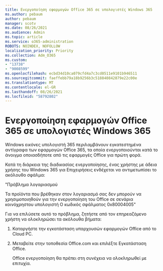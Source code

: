 ```yaml
---
title: Ενεργοποίηση εφαρμογών Office 365 σε υπολογιστές Windows 365
ms.author: pebaum
author: pebaum
manager: scotv
ms.date: 08/26/2021
ms.audience: Admin
ms.topic: article
ms.service: o365-administration
ROBOTS: NOINDEX, NOFOLLOW
localization_priority: Priority
ms.collection: Adm_O365
ms.custom:
- "13738"
- "9008599"
ms.openlocfilehash: ecbd34d10ca079cfd4a7c3cd0511e9101b946511
ms.sourcegitcommit: faeffebb79a18b9256b3c518840842879e22c00e
ms.translationtype: MT
ms.contentlocale: el-GR
ms.lasthandoff: 08/26/2021
ms.locfileid: "58792802"
---
```

# <a name="activating-office-365-applications-on-windows-365-pcs"></a>Ενεργοποίηση εφαρμογών Office 365 σε υπολογιστές Windows 365

Windows εικόνες υπολογιστή 365 περιλαμβάνουν εγκατεστημένα αντίγραφα των εφαρμογών Office 365, τα οποία ενεργοποιούνται κατά το άνοιγμα οποιασδήποτε από τις εφαρμογές Office για πρώτη φορά.

Κατά τη διάρκεια της διαδικασίας ενεργοποίησης, ένας χρήστης με άδεια χρήσης του Windows 365 για Επιχειρήσεις ενδέχεται να αντιμετωπίσει το ακόλουθο σφάλμα:

"Πρόβλημα λογαριασμού

Τα προϊόντα που βρέθηκαν στον λογαριασμό σας δεν μπορούν να χρησιμοποιηθούν για την ενεργοποίηση του Office σε σενάρια κοινόχρηστου υπολογιστή Ο κωδικός σφάλματος 0x80004005"

Για να επιλύσετε αυτό το πρόβλημα, ζητήστε από τον επηρεαζόμενο χρήστη να ολοκληρώσει τα ακόλουθα βήματα: 

1. Καταργήστε την εγκατάσταση υπαρχουσών εφαρμογών Office από το Cloud PC.
1. Μεταβείτε στην τοποθεσία Office.com και επιλέξτε Εγκατάσταση Office.

    Office ενεργοποίηση θα πρέπει στη συνέχεια να ολοκληρωθεί με επιτυχία.

